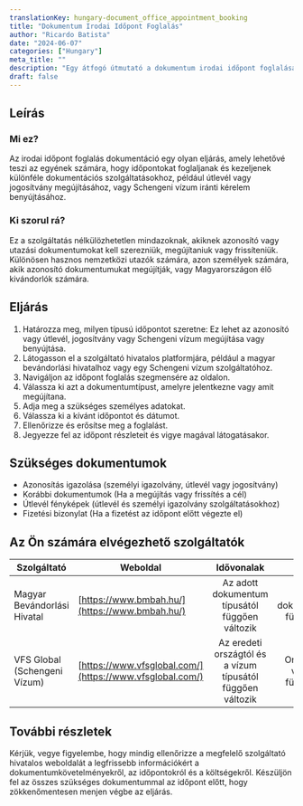 ```yaml
---
translationKey: hungary-document_office_appointment_booking
title: "Dokumentum Irodai Időpont Foglalás"
author: "Ricardo Batista"
date: "2024-06-07"
categories: ["Hungary"]
meta_title: ""
description: "Egy átfogó útmutató a dokumentum irodai időpont foglalásához Magyarországon."
draft: false
---
```


## Leírás
### Mi ez?
Az irodai időpont foglalás dokumentáció egy olyan eljárás, amely lehetővé teszi az egyének számára, hogy időpontokat foglaljanak és kezeljenek különféle dokumentációs szolgáltatásokhoz, például útlevél vagy jogosítvány megújításához, vagy Schengeni vízum iránti kérelem benyújtásához.

### Ki szorul rá?
Ez a szolgáltatás nélkülözhetetlen mindazoknak, akiknek azonosító vagy utazási dokumentumokat kell szerezniük, megújítaniuk vagy frissíteniük. Különösen hasznos nemzetközi utazók számára, azon személyek számára, akik azonosító dokumentumukat megújítják, vagy Magyarországon élő kivándorlók számára.

## Eljárás
1. Határozza meg, milyen típusú időpontot szeretne: Ez lehet az azonosító vagy útlevél, jogosítvány vagy Schengeni vízum megújítása vagy benyújtása.
2. Látogasson el a szolgáltató hivatalos platformjára, például a magyar bevándorlási hivatalhoz vagy egy Schengeni vízum szolgáltatóhoz.
3. Navigáljon az időpont foglalás szegmensére az oldalon.
4. Válassza ki azt a dokumentumtípust, amelyre jelentkezne vagy amit megújítana.
5. Adja meg a szükséges személyes adatokat.
6. Válassza ki a kívánt időpontot és dátumot.
7. Ellenőrizze és erősítse meg a foglalást.
8. Jegyezze fel az időpont részleteit és vigye magával látogatásakor.

## Szükséges dokumentumok
- Azonosítás igazolása (személyi igazolvány, útlevél vagy jogosítvány)
- Korábbi dokumentumok (Ha a megújítás vagy frissítés a cél)
- Útlevél fényképek (útlevél és személyi igazolvány szolgáltatásokhoz)
- Fizetési bizonylat (Ha a fizetést az időpont előtt végezte el)

## Az Ön számára elvégezhető szolgáltatók

| Szolgáltató        |     Weboldal     |     Idővonalak    |       Költségek      |
| --------------- | --------------- |  :-------------: | :-------------: |
| Magyar Bevándorlási Hivatal      |  [https://www.bmbah.hu/](https://www.bmbah.hu/)      |      Az adott dokumentum típusától függően változik      |        Az adott dokumentumtípustól függően változik      |
| VFS Global (Schengeni Vízum) | [https://www.vfsglobal.com/](https://www.vfsglobal.com/) |  Az eredeti országtól és a vízum típusától függően változik | Országonként és vízum típustól függően változik |

## További részletek
Kérjük, vegye figyelembe, hogy mindig ellenőrizze a megfelelő szolgáltató hivatalos weboldalát a legfrissebb információkért a dokumentumkövetelményekről, az időpontokról és a költségekről. Készüljön fel az összes szükséges dokumentummal az időpont előtt, hogy zökkenőmentesen menjen végbe az eljárás.